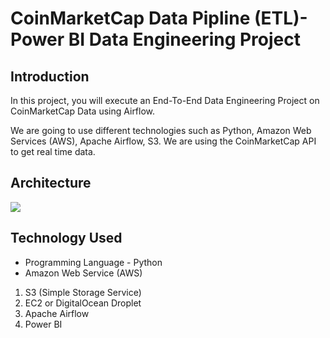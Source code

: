 # CoinMarketCap Data Pipline (ETL)- Power BI Data Engineering Project

## Introduction 
In this project, you will execute an End-To-End Data Engineering Project on CoinMarketCap Data using Airflow.

We are going to use different technologies such as Python, Amazon Web Services (AWS), Apache Airflow, S3.
We are using the CoinMarketCap API to get real time data.

## Architecture 
<img src="Architecture.jpg">

## Technology Used
- Programming Language - Python
- Amazon Web Service (AWS)
1. S3 (Simple Storage Service)
2. EC2 or DigitalOcean Droplet
3. Apache Airflow
4. Power BI
